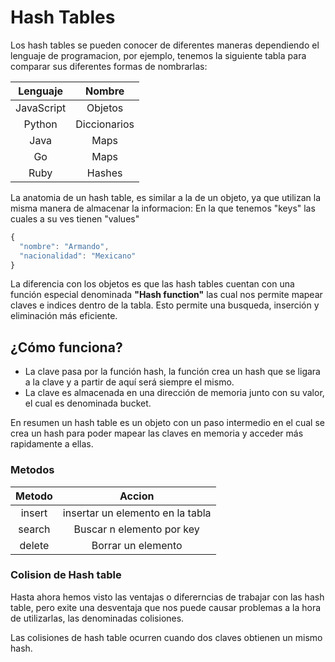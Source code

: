 # Hash Tables

Los hash tables se pueden conocer de diferentes maneras dependiendo el lenguaje de programacion, por ejemplo, tenemos la siguiente tabla para comparar sus diferentes formas de nombrarlas:

Lenguaje | Nombre
:---: | :---:
JavaScript | Objetos
Python | Diccionarios
Java | Maps
Go | Maps
Ruby | Hashes

La anatomia de un hash table, es similar a la de un objeto, ya que utilizan la misma manera de almacenar la informacion:
En la que tenemos "keys" las cuales a su ves tienen "values"

```javascript
{
  "nombre": "Armando",
  "nacionalidad": "Mexicano"
}

```

La diferencia con los objetos es que las hash tables cuentan con una función especial denominada **"Hash function"** las cual nos permite mapear claves e indices dentro de la tabla. Esto permite una busqueda, inserción y eliminación más eficiente.

## ¿Cómo funciona?

- La clave pasa por la función hash, la función crea un hash que se ligara a la clave y a partir de aquí será siempre el mismo.
- La clave es almacenada en una dirección de memoria junto con su valor, el cual es denominada bucket.

En resumen un hash table es un objeto con un paso intermedio en el cual se crea un hash para poder mapear las claves en memoria y acceder más rapidamente a ellas.

### Metodos

Metodo | Accion
:---: | :---:
insert | insertar un elemento en la tabla
search | Buscar n elemento por key
delete | Borrar un elemento

### Colision de Hash table

Hasta ahora hemos visto las ventajas o difererncias de trabajar con las hash table, pero exite una desventaja que nos puede causar problemas a la hora de utilizarlas, las denominadas colisiones.

Las colisiones de hash table ocurren cuando dos claves obtienen un mismo hash.

